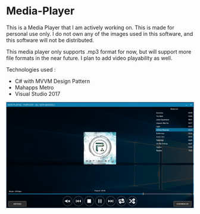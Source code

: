 # Media-Player

This is a Media Player that I am actively working on. This is made for personal use only. I do not own any of the images used in this software, and this software will not be distributed.

This media player only supports .mp3 format for now, but will support more file formats in the near future. I plan to add video playability as well. 

Technologies used : 

- C# with MVVM Design Pattern
- Mahapps Metro 
- Visual Studio 2017

![UI Screenshot](./Screenshots/Main.JPG?raw=true "UI Screenshot")